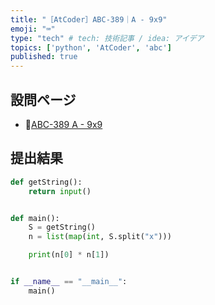 ```yaml
---
title: "［AtCoder］ABC-389｜A - 9x9"
emoji: "⌨️"
type: "tech" # tech: 技術記事 / idea: アイデア
topics: ['python', 'AtCoder', 'abc']
published: true
---
```


## 設問ページ

- 🔗[ABC-389 A - 9x9](https://atcoder.jp/contests/abc389/tasks/abc389_a)

## 提出結果

```python
def getString():
    return input()


def main():
    S = getString()
    n = list(map(int, S.split("x")))

    print(n[0] * n[1])


if __name__ == "__main__":
    main()
```
